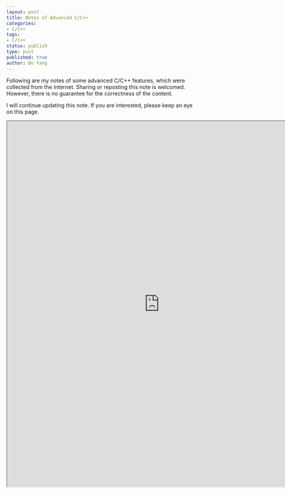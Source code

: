 ```yaml
---
layout: post
title: Notes of Advanced C/C++
categories: 
- C/C++
tags:
- C/C++
status: publish
type: post
published: true
author: Bo Yang
---
```


Following are my notes of some advanced C/C++ features, which were collected from the Internet. Sharing or reposting this note is welcomed. However, there is no guarantee for the correctness of the content.

I will continue updating this note. If you are interested, please keep an eye on this page.

<iframe src="https://docs.google.com/document/d/1aWGXd9q74k2CFhWyCQYKtvCqfryoEZEj02e4XVcvhbk/pub?embedded=true" height="960" width="800"></iframe>
